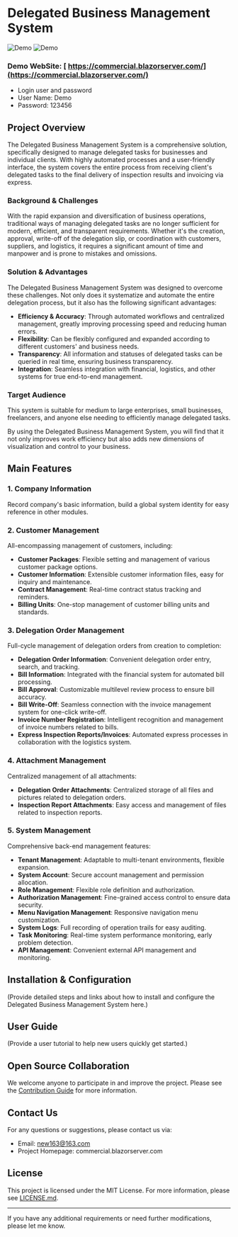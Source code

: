# Delegated Business Management System
![Demo](doc/m0.jpg)
![Demo](doc/t1.jpg)

### Demo WebSite: [ https://commercial.blazorserver.com/](https://commercial.blazorserver.com/)
- Login user and password
- User Name: Demo
- Password: 123456
## Project Overview

The Delegated Business Management System is a comprehensive solution, specifically designed to manage delegated tasks for businesses and individual clients. With highly automated processes and a user-friendly interface, the system covers the entire process from receiving client's delegated tasks to the final delivery of inspection results and invoicing via express.

### **Background & Challenges**

With the rapid expansion and diversification of business operations, traditional ways of managing delegated tasks are no longer sufficient for modern, efficient, and transparent requirements. Whether it's the creation, approval, write-off of the delegation slip, or coordination with customers, suppliers, and logistics, it requires a significant amount of time and manpower and is prone to mistakes and omissions.

### **Solution & Advantages**

The Delegated Business Management System was designed to overcome these challenges. Not only does it systematize and automate the entire delegation process, but it also has the following significant advantages:

- **Efficiency & Accuracy**: Through automated workflows and centralized management, greatly improving processing speed and reducing human errors.
- **Flexibility**: Can be flexibly configured and expanded according to different customers' and business needs.
- **Transparency**: All information and statuses of delegated tasks can be queried in real time, ensuring business transparency.
- **Integration**: Seamless integration with financial, logistics, and other systems for true end-to-end management.

### **Target Audience**

This system is suitable for medium to large enterprises, small businesses, freelancers, and anyone else needing to efficiently manage delegated tasks.

By using the Delegated Business Management System, you will find that it not only improves work efficiency but also adds new dimensions of visualization and control to your business.

## Main Features

### 1. **Company Information**

Record company's basic information, build a global system identity for easy reference in other modules.

### 2. **Customer Management**

All-encompassing management of customers, including:
- **Customer Packages**: Flexible setting and management of various customer package options.
- **Customer Information**: Extensible customer information files, easy for inquiry and maintenance.
- **Contract Management**: Real-time contract status tracking and reminders.
- **Billing Units**: One-stop management of customer billing units and standards.

### 3. **Delegation Order Management**

Full-cycle management of delegation orders from creation to completion:
- **Delegation Order Information**: Convenient delegation order entry, search, and tracking.
- **Bill Information**: Integrated with the financial system for automated bill processing.
- **Bill Approval**: Customizable multilevel review process to ensure bill accuracy.
- **Bill Write-Off**: Seamless connection with the invoice management system for one-click write-off.
- **Invoice Number Registration**: Intelligent recognition and management of invoice numbers related to bills.
- **Express Inspection Reports/Invoices**: Automated express processes in collaboration with the logistics system.

### 4. **Attachment Management**

Centralized management of all attachments:
- **Delegation Order Attachments**: Centralized storage of all files and pictures related to delegation orders.
- **Inspection Report Attachments**: Easy access and management of files related to inspection reports.

### 5. **System Management**

Comprehensive back-end management features:
- **Tenant Management**: Adaptable to multi-tenant environments, flexible expansion.
- **System Account**: Secure account management and permission allocation.
- **Role Management**: Flexible role definition and authorization.
- **Authorization Management**: Fine-grained access control to ensure data security.
- **Menu Navigation Management**: Responsive navigation menu customization.
- **System Logs**: Full recording of operation trails for easy auditing.
- **Task Monitoring**: Real-time system performance monitoring, early problem detection.
- **API Management**: Convenient external API management and monitoring.

## Installation & Configuration

(Provide detailed steps and links about how to install and configure the Delegated Business Management System here.)

## User Guide

(Provide a user tutorial to help new users quickly get started.)

## Open Source Collaboration

We welcome anyone to participate in and improve the project. Please see the [Contribution Guide](link) for more information.

## Contact Us

For any questions or suggestions, please contact us via:
- Email: new163@163.com
- Project Homepage: commercial.blazorserver.com

## License

This project is licensed under the MIT License. For more information, please see [LICENSE.md](link).

---

If you have any additional requirements or need further modifications, please let me know.
